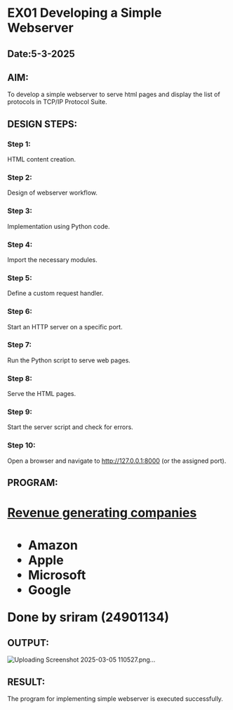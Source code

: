 # EX01 Developing a Simple Webserver
## Date:5-3-2025

## AIM:
To develop a simple webserver to serve html pages and display the list of protocols in TCP/IP Protocol Suite.

## DESIGN STEPS:
### Step 1: 
HTML content creation.

### Step 2:
Design of webserver workflow.

### Step 3:
Implementation using Python code.

### Step 4:
Import the necessary modules.

### Step 5:
Define a custom request handler.

### Step 6:
Start an HTTP server on a specific port.

### Step 7:
Run the Python script to serve web pages.

### Step 8:
Serve the HTML pages.

### Step 9:
Start the server script and check for errors.

### Step 10:
Open a browser and navigate to http://127.0.0.1:8000 (or the assigned port).

## PROGRAM:
<!DOCTYPE html>
<html>
<head>
<title>Sriram (24901134) </title>
</head>
<body>
<h1><u>Revenue generating companies</u><h1>

<ul>
<li>Amazon</li>
<li>Apple</li>
<li>Microsoft</li>
<li>Google</li>
</ul>

Done by sriram (24901134)

</body>
</html>


## OUTPUT:
![Uploading Screenshot 2025-03-05 110527.png…]()


## RESULT:
The program for implementing simple webserver is executed successfully.
